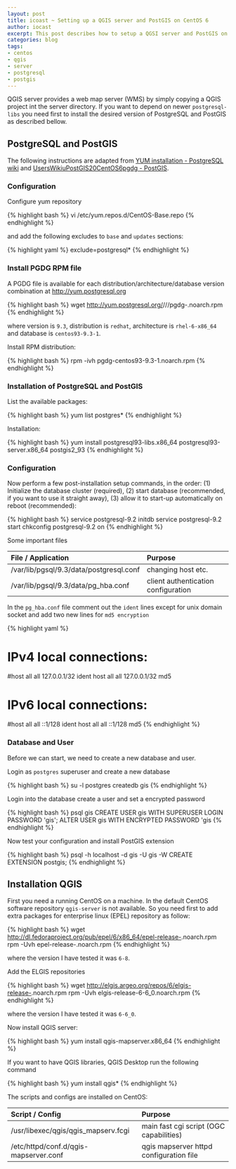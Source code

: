 ```yaml
---
layout: post
title: icoast ~ Setting up a QGIS server and PostGIS on CentOS 6
author: iocast
excerpt: This post describes how to setup a QGSI server and PostGIS on CentOS 6.
categories: blog
tags:
- centos
- qgis
- server
- postgresql
- postgis
---
```


QGIS server provides a web map server (WMS) by simply copying a QGIS project int the server directory. If you want to depend on newer ```postgresql-libs``` you need first to install the desired version of PostgreSQL and PostGIS as described bellow.


## PostgreSQL and PostGIS

The following instructions are adapted from  [YUM installation - PostgreSQL wiki](http://wiki.postgresql.org/wiki/YUM_Installation#Configure_your_YUM_repository) and [UsersWikiuPostGIS20CentOS6pgdg - PostGIS](http://trac.osgeo.org/postgis/wiki/UsersWikiPostGIS20CentOS6pgdg).

### Configuration

Configure yum repository

{% highlight bash %}
vi /etc/yum.repos.d/CentOS-Base.repo
{% endhighlight %}

and add the following excludes to ```base``` and ```updates``` sections:

{% highlight yaml %}
exclude=postgresql*
{% endhighlight %}


### Install PGDG RPM file

A PGDG file is available for each distribution/architecture/database version combination at http://yum.postgresql.org 

{% highlight bash %}
wget http://yum.postgresql.org/<version>/<distribution>/<architecture>/pgdg-<database>.noarch.rpm
{% endhighlight %}

where version is ```9.3```, distribution is ```redhat```, architecture is ```rhel-6-x86_64``` and database is ```centos93-9.3-1```.

Install RPM distribution:

{% highlight bash %}
rpm -ivh pgdg-centos93-9.3-1.noarch.rpm
{% endhighlight %}


### Installation of PostgreSQL and PostGIS

List the available packages:

{% highlight bash %}
yum list postgres*
{% endhighlight %}


Installation:

{% highlight bash %}
yum install postgresql93-libs.x86_64 postgresql93-server.x86_64 postgis2_93
{% endhighlight %}

### Configuration

Now perform a few post-installation setup commands, in the order: (1) Initialize the database cluster (required), (2) start database (recommended, if you want to use it straight away), (3) allow it to start-up automatically on reboot (recommended):

{% highlight bash %}
service postgresql-9.2 initdb
service postgresql-9.2 start
chkconfig postgresql-9.2 on
{% endhighlight %}


Some important files

File / Application                       | Purpose
:----------------------------------------|:------------------------------------
/var/lib/pgsql/9.3/data/postgresql.conf  | changing host etc.
/var/lib/pgsql/9.3/data/pg_hba.conf      | client authentication configuration


In the ```pg_hba.conf``` file comment out the ```ident``` lines except for unix domain socket and add two new lines for ```md5 encryption```

{% highlight yaml %}
# IPv4 local connections:
#host    all             all             127.0.0.1/32            ident
host    all             all             127.0.0.1/32            md5
# IPv6 local connections:
#host    all             all             ::1/128                 ident
host    all             all             ::1/128                 md5
{% endhighlight %}

###  Database and User

Before we can start, we need to create a new database and user.

Login as ```postgres``` superuser and create a new database

{% highlight bash %}
su -l postgres
createdb gis
{% endhighlight %}


Login into the database create a user and set a encrypted password

{% highlight bash %}
psql gis
CREATE USER gis WITH SUPERUSER LOGIN PASSWORD 'gis';
ALTER USER gis WITH ENCRYPTED PASSWORD 'gis
{% endhighlight %}


Now test your configuration and install PostGIS extension

{% highlight bash %}
psql -h localhost -d gis -U gis -W
CREATE EXTENSION postgis;
{% endhighlight %}



## Installation QGIS

First you need a running CentOS on a machine. In the default CentOS software repository ```qgis-server``` is not available. So you need first to add extra packages for enterprise linux (EPEL) repository as follow:

{% highlight bash %}
wget http://dl.fedoraproject.org/pub/epel/6/x86_64/epel-release-<version>.noarch.rpm
rpm -Uvh epel-release-<version>.noarch.rpm
{% endhighlight %}

where the version I have tested it was ```6-8```.


Add the ELGIS repositories

{% highlight bash %}
wget http://elgis.argeo.org/repos/6/elgis-release-<version>.noarch.rpm
rpm -Uvh elgis-release-6-6_0.noarch.rpm
{% endhighlight %}

where the version I have tested it was ```6-6_0```.


Now install QGIS server:

{% highlight bash %}
yum install qgis-mapserver.x86_64
{% endhighlight %}


If you want to have QGIS libraries, QGIS Desktop run the following command

{% highlight bash %}
yum install qgis*
{% endhighlight %}


The scripts and configs are installed on CentOS:

Script / Config                       | Purpose
:-------------------------------------|:----------------------------------------
/usr/libexec/qgis/qgis_mapserv.fcgi   | main fast cgi script (OGC capabilities)
/etc/httpd/conf.d/qgis-mapserver.conf | qgis mapserver httpd configuration file

